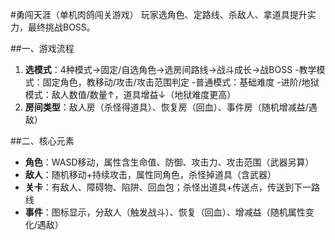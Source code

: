 
#勇闯天涯（单机肉鸽闯关游戏）
玩家选角色、定路线、杀敌人、拿道具提升实力，最终挑战BOSS。


##一、游戏流程
1. **选模式**：4种模式→固定/自选角色→选房间路线→战斗成长→战BOSS
-教学模式：固定角色，教移动/攻击/攻击范围判定
-普通模式：基础难度
-进阶/地狱模式：敌人数值/数量↑，道具增益↓（地狱难度更高）
2. **房间类型**：敌人房（杀怪得道具）、恢复房（回血）、事件房（随机增减益/遇敌）


##二、核心元素
- **角色**：WASD移动，属性含生命值、防御、攻击力、攻击范围（武器另算）
- **敌人**：随机移动+持续攻击，属性同角色，杀怪掉道具（含武器）
- **关卡**：有敌人、障碍物、陷阱、回血包；杀怪出道具+传送点，传送到下一路线
- **事件**：图标显示，分敌人（触发战斗）、恢复（回血）、增减益（随机属性变化/遇敌）
